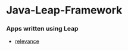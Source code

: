 # Java-Leap-Framework

### Apps written using Leap
- [relevance](https://github.com/StormTersteeg/relevance)
